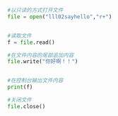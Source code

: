
<BlogInfo title="3.写入文件" author="白日梦想猿" pv=0 read_times=0 pre_cost_time=0分7秒 category="文件" tag_list="['文件']" create_time="2020.03.18 17:50:37" update_time="2020.03.19 08:14:19" />

```python
#以只读的方式打开文件
file = open("lll02sayhello","r+")


#读取文件
f = file.read()

#在文件内容的尾部追加内容
file.write("你好啊！！")


#在控制台输出文件内容
print(f)

#关闭文件
file.close()
```
